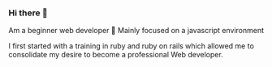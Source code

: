 ### Hi there 👋

Am a beginner web developer 🐙 Mainly focused on a javascript environment 

I first started with a training in ruby and ruby on rails which allowed me to consolidate my desire to become a professional Web developer.


